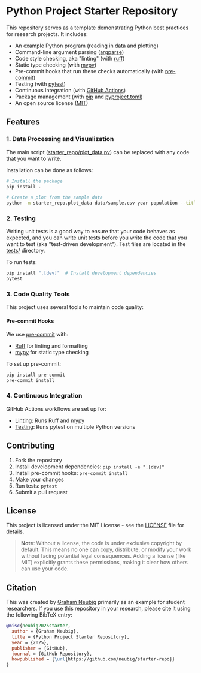 # Python Project Starter Repository

This repository serves as a template demonstrating Python best practices for research projects. It includes:

- An example Python program (reading in data and plotting)
- Command-line argument parsing ([argparse](https://docs.python.org/3/library/argparse.html))
- Code style checking, aka "linting" (with [ruff](https://github.com/astral-sh/ruff))
- Static type checking (with [mypy](https://mypy.readthedocs.io/))
- Pre-commit hooks that run these checks automatically (with [pre-commit](https://pre-commit.com/))
- Testing (with [pytest](https://docs.pytest.org/))
- Continuous Integration (with [GitHub Actions](https://github.com/features/actions))
- Package management (with [pip](https://pip.pypa.io/) and [pyproject.toml](https://pip.pypa.io/en/stable/reference/build-system/pyproject-toml/))
- An open source license ([MIT](https://opensource.org/licenses/MIT))

## Features

### 1. Data Processing and Visualization

The main script ([starter_repo/plot_data.py](starter_repo/plot_data.py)) can be replaced with any code that you want to write.

Installation can be done as follows:

```bash
# Install the package
pip install .

# Create a plot from the sample data
python -m starter_repo.plot_data data/sample.csv year population --title "Population Growth" -o population.png
```

### 2. Testing

Writing unit tests is a good way to ensure that your code behaves as expected, and you can write unit tests before you write the code that you want to test (aka "test-driven development"). Test files are located in the [tests/](tests/) directory.

To run tests:

```bash
pip install ".[dev]"  # Install development dependencies
pytest
```

### 3. Code Quality Tools

This project uses several tools to maintain code quality:

#### Pre-commit Hooks

We use [pre-commit](.pre-commit-config.yaml) with:

- [Ruff](https://github.com/charliermarsh/ruff) for linting and formatting
- [mypy](https://mypy.readthedocs.io/) for static type checking

To set up pre-commit:

```bash
pip install pre-commit
pre-commit install
```

### 4. Continuous Integration

GitHub Actions workflows are set up for:

- [Linting](.github/workflows/lint.yml): Runs Ruff and mypy
- [Testing](.github/workflows/test.yml): Runs pytest on multiple Python versions


## Contributing

1. Fork the repository
2. Install development dependencies: `pip install -e ".[dev]"`
3. Install pre-commit hooks: `pre-commit install`
4. Make your changes
5. Run tests: `pytest`
6. Submit a pull request

## License

This project is licensed under the MIT License - see the [LICENSE](LICENSE) file for details.

> **Note**: Without a license, the code is under exclusive copyright by default. This means no one can copy, distribute, or modify your work without facing potential legal consequences. Adding a license (like MIT) explicitly grants these permissions, making it clear how others can use your code.

## Citation

This was created by [Graham Neubig](https://phontron.com) primarily as an example for student researchers.
If you use this repository in your research, please cite it using the following BibTeX entry:

```bibtex
@misc{neubig2025starter,
  author = {Graham Neubig},
  title = {Python Project Starter Repository},
  year = {2025},
  publisher = {GitHub},
  journal = {GitHub Repository},
  howpublished = {\url{https://github.com/neubig/starter-repo}}
}
```
